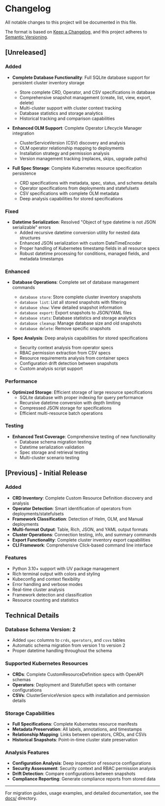 # Changelog

All notable changes to this project will be documented in this file.

The format is based on [Keep a Changelog](https://keepachangelog.com/en/1.0.0/),
and this project adheres to [Semantic Versioning](https://semver.org/spec/v2.0.0.html).

## [Unreleased]

### Added
- **Complete Database Functionality**: Full SQLite database support for persistent cluster inventory storage
  - Store complete CRD, Operator, and CSV specifications in database
  - Comprehensive snapshot management (create, list, view, export, delete)
  - Multi-cluster support with cluster context tracking
  - Database statistics and storage analytics
  - Historical tracking and comparison capabilities
  
- **Enhanced OLM Support**: Complete Operator Lifecycle Manager integration
  - ClusterServiceVersion (CSV) discovery and analysis
  - OLM operator relationship mapping to deployments
  - Installation strategy and permission analysis
  - Version management tracking (replaces, skips, upgrade paths)
  
- **Full Spec Storage**: Complete Kubernetes resource specification persistence
  - CRD specifications with metadata, spec, status, and schema details
  - Operator specifications from deployments and statefulsets
  - CSV specifications with complete OLM metadata
  - Deep analysis capabilities for stored specifications

### Fixed
- **Datetime Serialization**: Resolved "Object of type datetime is not JSON serializable" errors
  - Added recursive datetime conversion utility for nested data structures
  - Enhanced JSON serialization with custom DateTimeEncoder
  - Proper handling of Kubernetes timestamp fields in all resource specs
  - Robust datetime processing for conditions, managed fields, and metadata timestamps

### Enhanced
- **Database Operations**: Complete set of database management commands
  - `database store`: Store complete cluster inventory snapshots
  - `database list`: List all stored snapshots with filtering
  - `database show`: View detailed snapshot information
  - `database export`: Export snapshots to JSON/YAML files
  - `database stats`: Database statistics and storage analytics
  - `database cleanup`: Manage database size and old snapshots
  - `database delete`: Remove specific snapshots

- **Spec Analysis**: Deep analysis capabilities for stored specifications
  - Security context analysis from operator specs
  - RBAC permission extraction from CSV specs
  - Resource requirements analysis from container specs
  - Configuration drift detection between snapshots
  - Custom analysis script support

### Performance
- **Optimized Storage**: Efficient storage of large resource specifications
  - SQLite database with proper indexing for query performance
  - Recursive datetime conversion with depth limiting
  - Compressed JSON storage for specifications
  - Efficient multi-resource batch operations

### Testing
- **Enhanced Test Coverage**: Comprehensive testing of new functionality
  - Database schema migration testing
  - Datetime serialization validation
  - Spec storage and retrieval testing
  - Multi-cluster scenario testing

## [Previous] - Initial Release

### Added
- **CRD Inventory**: Complete Custom Resource Definition discovery and analysis
- **Operator Detection**: Smart identification of operators from deployments/statefulsets
- **Framework Classification**: Detection of Helm, OLM, and Manual deployments
- **Multi-format Output**: Table, Rich, JSON, and YAML output formats
- **Cluster Operations**: Connection testing, info, and summary commands
- **Export Functionality**: Complete cluster inventory export capabilities
- **CLI Framework**: Comprehensive Click-based command line interface

### Features
- Python 3.10+ support with UV package management
- Rich terminal output with colors and styling
- Kubeconfig and context flexibility
- Error handling and verbose modes
- Real-time cluster analysis
- Framework detection and classification
- Resource counting and statistics

## Technical Details

### Database Schema Version: 2
- Added `spec` columns to `crds`, `operators`, and `csvs` tables
- Automatic schema migration from version 1 to version 2
- Proper datetime handling throughout the schema

### Supported Kubernetes Resources
- **CRDs**: Complete CustomResourceDefinition specs with OpenAPI schemas
- **Operators**: Deployment and StatefulSet specs with container configurations
- **CSVs**: ClusterServiceVersion specs with installation and permission details

### Storage Capabilities
- **Full Specifications**: Complete Kubernetes resource manifests
- **Metadata Preservation**: All labels, annotations, and timestamps
- **Relationship Mapping**: Links between operators, CRDs, and CSVs
- **Historical Snapshots**: Point-in-time cluster state preservation

### Analysis Features
- **Configuration Analysis**: Deep inspection of resource configurations
- **Security Assessment**: Security context and RBAC permission analysis
- **Drift Detection**: Compare configurations between snapshots
- **Compliance Reporting**: Generate compliance reports from stored data

---

For migration guides, usage examples, and detailed documentation, see the [docs/](docs/) directory.
